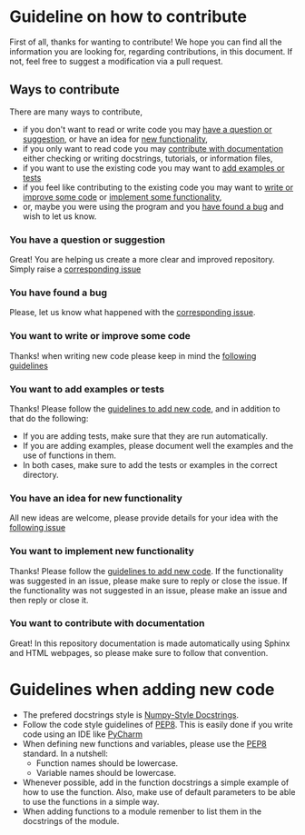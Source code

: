# Guideline on how to contribute

First of all, thanks for wanting to contribute! We hope you can find all the information you are looking for, regarding contributions, in this document. If not, feel free to suggest a modification via a pull request.

## Ways to contribute

There are many ways to contribute, 

- if you don't want to read or write code you may [have a question or suggestion](#you-have-a-question-or-suggestion), or have an idea for [new functionality](#you-have-an-idea-for-new-functionality),
- if you only want to read code you may [contribute with documentation](#you-want-to-contribute-with-documentation) either checking or writing docstrings, tutorials, or information files,
- if you want to use the existing code you may want to [add examples or tests](#you-want-to-add-examples-or-tests)
- if you feel like contributing to the existing code you may want to [write or improve some code](#you-want-to-write-or-improve-some-code) or [implement some functionality](#you-want-to-implement-new-functionality),
- or, maybe you were using the program and you [have found a bug](#you-have-found-a-bug) and wish to let us know.

### You have a question or suggestion

Great! You are helping us create a more clear and improved repository. Simply raise a [corresponding issue](https://github.com/CarlosAndresd/f_abm/issues/new?assignees=&labels=question&template=questions-or-suggestions.md&title=Question_Suggestion)

### You have found a bug

Please, let us know what happened with the [corresponding issue](https://github.com/CarlosAndresd/f_abm/issues/new?assignees=&labels=bug&projects=&template=bug_report_template.yml&title=Bug+Report).

### You want to write or improve some code

Thanks! when writing new code please keep in mind the [following guidelines](#guidelines-when-adding-new-code)


### You want to add examples or tests

Thanks! Please follow the [guidelines to add new code](#guidelines-when-adding-new-code), and in addition to that do the following:

- If you are adding tests, make sure that they are run automatically.
- If you are adding examples, please document well the examples and the use of functions in them.
- In both cases, make sure to add the tests or examples in the correct directory.

### You have an idea for new functionality 

All new ideas are welcome, please provide details for your idea with the [following issue](https://github.com/CarlosAndresd/f_abm/issues/new?assignees=&labels=enhancement&projects=&template=new_functionality.yml&title=New+Functionality)

### You want to implement new functionality 

Thanks! Please follow the [guidelines to add new code](#guidelines-when-adding-new-code). If the functionality was suggested in an issue, please make sure to reply or close the issue. If the functionality was not suggested in an issue, please make an issue and then reply or close it.

### You want to contribute with documentation 

Great! In this repository documentation is made automatically using Sphinx and HTML webpages, so please make sure to follow that convention.

# Guidelines when adding new code

- The prefered docstrings style is [Numpy-Style Docstrings](https://numpydoc.readthedocs.io/en/latest/format.html).
- Follow the code style guidelines of [PEP8](https://peps.python.org/pep-0008/). This is easily done if you write code using an IDE like [PyCharm](https://www.jetbrains.com/pycharm/)
- When defining new functions and variables, please use the [PEP8](https://peps.python.org/pep-0008/) standard. In a nutshell:
	- Function names should be lowercase.
	- Variable names should be lowercase.
- Whenever possible, add in the function docstrings a simple example of how to use the function. Also, make use of default parameters to be able to use the functions in a simple way.
- When adding functions to a module remenber to list them in the docstrings of the module.


